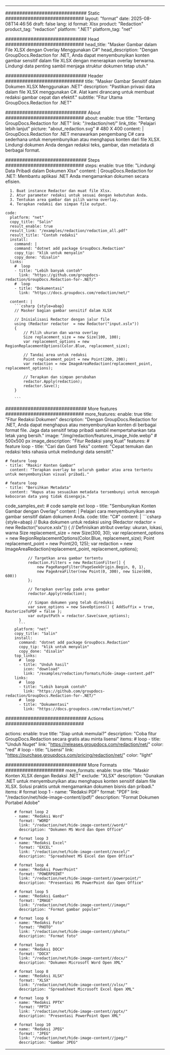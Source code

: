 
---
############################# Static ############################
layout: "format"
date:  2025-08-08T14:46:56
draft: false
lang: id
format: Xlsx
product: "Redaction"
product_tag: "redaction"
platform: ".NET"
platform_tag: "net"

############################# Head ############################
head_title: "Masker Gambar dalam File XLSX dengan Overlay Menggunakan C#"
head_description: "Dengan GroupDocs.Redaction for .NET, Anda dapat menyembunyikan konten gambar sensitif dalam file XLSX dengan menerapkan overlay berwarna. Lindungi data penting sambil menjaga struktur dokumen tetap utuh."

############################# Header ############################
title: "Masker Gambar Sensitif dalam Dokumen XLSX Menggunakan .NET" 
description: "Pastikan privasi data dalam file XLSX menggunakan C#. Alat kami dirancang untuk membuat redaksi gambar cepat dan efektif."
subtitle: "Fitur Utama GroupDocs.Redaction for .NET" 

############################# About ############################
about:
    enable: true
    title: "Tentang GroupDocs.Redaction for .NET"
    link: "/redaction/net/"
    link_title: "Pelajari lebih lanjut"
    picture: "about_redaction.svg" # 480 X 400
    content: |
       GroupDocs.Redaction for .NET menawarkan pengembang C# cara sederhana untuk menyembunyikan atau menghapus konten dari file XLSX. Lindungi dokumen Anda dengan redaksi teks, gambar, dan metadata di berbagai format.

############################# Steps ############################
steps:
    enable: true
    title: "Lindungi Data Pribadi dalam Dokumen Xlsx"
    content: |
      GroupDocs.Redaction for .NET: Membantu aplikasi .NET Anda mengamankan dokumen secara efisien.
      
      1. Buat instance Redactor dan muat file Xlsx.
      2. Atur parameter redaksi untuk sesuai dengan kebutuhan Anda.
      3. Tentukan area gambar dan pilih warna overlay.
      4. Terapkan redaksi dan simpan file output.
   
    code:
      platform: "net"
      copy_title: "Salin"
      result_enable: true
      result_link: "/examples/redaction/redaction_all.pdf"
      result_title: "Contoh redaksi"
      install:
        command: |
        command: "dotnet add package GroupDocs.Redaction"
        copy_tip: "klik untuk menyalin"
        copy_done: "disalin"
      links:
        #  loop
        - title: "Lebih banyak contoh"
          link: "https://github.com/groupdocs-redaction/GroupDocs.Redaction-for-.NET/"
        #  loop
        - title: "Dokumentasi"
          link: "https://docs.groupdocs.com/redaction/net/"
          
      content: |
        ```csharp {style=abap}
        // Masker bagian gambar sensitif dalam XLSX

        // Inisialisasi Redactor dengan jalur file
        using (Redactor redactor  = new Redactor("input.xslx"))
        {
            // Pilih ukuran dan warna overlay
            Size replacement_size = new Size(100, 100);
            var replacement_options = new RegionReplacementOptions(Color.Blue, replacement_size);

            // Tandai area untuk redaksi
            Point replacement_point = new Point(200, 200);
            var redaction = new ImageAreaRedaction(replacement_point, replacement_options);
            
            // Terapkan dan simpan perubahan
            redactor.Apply(redaction);
            redactor.Save();
        }
        
        ```            


############################# More features ############################
more_features:
  enable: true
  title: "Fitur Redaksi Dokumen"
  description: "Dengan GroupDocs.Redaction for .NET, Anda dapat menghapus atau menyembunyikan konten di berbagai format file. Jaga data sensitif tetap pribadi sambil mempertahankan tata letak yang bersih."
  image: "/img/redaction/features_image_hide.webp" # 500x500 px
  image_description: "Fitur Redaksi yang Kuat"
  features:
    # feature loop
    - title: "Cari dan Ganti Teks"
      content: "Cepat temukan dan redaksi teks rahasia untuk melindungi data sensitif."

    # feature loop
    - title: "Maskir Konten Gambar"
      content: "Terapkan overlay ke seluruh gambar atau area tertentu untuk menyembunyikan visual pribadi."

    # feature loop
    - title: "Bersihkan Metadata"
      content: "Hapus atau sesuaikan metadata tersembunyi untuk mencegah kebocoran data yang tidak disengaja."
      
  code_samples_ext:
    # code sample ext loop
    - title: "Sembunyikan Konten Gambar dengan Overlay"
      content: |
        Pelajari cara menyembunyikan area gambar sensitif dalam dokumen Anda.
      code:
        title: "C#"
        content: |
          ```csharp {style=abap}
          //  Buka dokumen untuk redaksi
          using (Redactor redactor  = new Redactor("source.xslx"))
          {
              // Definisikan atribut overlay: ukuran, lokasi, warna
              Size replacement_size = new Size(300, 30);
              var replacement_options = new RegionReplacementOptions(Color.Blue, replacement_size);
              Point replacement_point = new Point(20, 125);
              var redaction = new ImageAreaRedaction(replacement_point, replacement_options);
 
              // Targetkan area gambar tertentu
              redaction.Filters = new RedactionFilter[] {
                  new PageRangeFilter(PageSeekOrigin.Begin, 0, 1),
                  new PageAreaFilter(new Point(0, 300), new Size(600, 600))
              };

              // Terapkan overlay pada area gambar
              redactor.Apply(redaction);

              // Simpan dokumen yang telah direduksi
              var save_options = new SaveOptions() { AddSuffix = true, RasterizeToPDF = false };
              var outputPath = redactor.Save(save_options);
          }
          ```
        platform: "net"
        copy_title: "Salin"
        install:
          command: "dotnet add package GroupDocs.Redaction"
          copy_tip: "klik untuk menyalin"
          copy_done: "disalin"
        top_links:
          #  loop
          - title: "Unduh hasil"
            icon: "download"
            link: "/examples/redaction/formats/hide-image-content.pdf"
        links:
          #  loop
          - title: "Lebih banyak contoh"
            link: "https://github.com/groupdocs-redaction/GroupDocs.Redaction-for-.NET/"
          #  loop
          - title: "Dokumentasi"
            link: "https://docs.groupdocs.com/redaction/net/"


############################# Actions ############################

actions:
  enable: true
  title: "Siap untuk memulai?"
  description: "Coba fitur GroupDocs.Redaction secara gratis atau minta lisensi"
  items:
    #  loop
    - title: "Unduh Nuget"
      link: "https://releases.groupdocs.com/redaction/net/"
      color: "red"
        #  loop
    - title: "Lisensi"
      link: "https://purchase.groupdocs.com/pricing/redaction/net/"
      color: "light"


############################# More Formats #####################
more_formats:
    enable: true
    title: "Maskir Konten XLSX dengan Redaksi .NET"
    exclude: "XLSX"
    description: "Gunakan .NET untuk menyembunyikan atau menghapus konten sensitif dalam file XLSX. Solusi praktis untuk mengamankan dokumen bisnis dan pribadi."
    items: 
        # format loop 1
        - name: "Redaksi PDF"
          format: "PDF"
          link: "/redaction/net/hide-image-content//pdf/"
          description: "Format Dokumen Portabel Adobe"

        # format loop 2
        - name: "Redaksi Word"
          format: "WORD"
          link: "/redaction/net/hide-image-content//word/"
          description: "Dokumen MS Word dan Open Office"
          
        # format loop 3
        - name: "Redaksi Excel"
          format: "EXCEL"
          link: "/redaction/net/hide-image-content//excel/"
          description: "Spreadsheet MS Excel dan Open Office"

        # format loop 4
        - name: "Redaksi PowerPoint"
          format: "POWERPOINT"
          link: "/redaction/net/hide-image-content//powerpoint/"
          description: "Presentasi MS PowerPoint dan Open Office"

        # format loop 5
        - name: "Redaksi Gambar"
          format: "IMAGE"
          link: "/redaction/net/hide-image-content//image/"
          description: "Format gambar populer"

        # format loop 6
        - name: "Redaksi Foto"
          format: "PHOTO"
          link: "/redaction/net/hide-image-content//photo/"
          description: "Format foto"

        # format loop 7
        - name: "Redaksi DOCX"
          format: "DOCX"
          link: "/redaction/net/hide-image-content//docx/"
          description: "Dokumen Microsoft Word Open XML"
          
        # format loop 8
        - name: "Redaksi XLSX"
          format: "XLSX"
          link: "/redaction/net/hide-image-content//xlsx/"
          description: "Spreadsheet Microsoft Excel Open XML"
          
        # format loop 9
        - name: "Redaksi PPTX"
          format: "PPTX"
          link: "/redaction/net/hide-image-content//pptx/"
          description: "Presentasi PowerPoint Open XML"

        # format loop 10
        - name: "Redaksi JPEG"
          format: "JPEG"
          link: "/redaction/net/hide-image-content//jpeg/"
          description: "Gambar JPEG"


---